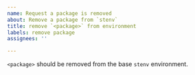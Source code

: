```yaml
---
name: Request a package is removed 
about: Remove a package from `stenv`
title: remove `<package>` from environment 
labels: remove package 
assignees: ''

---
```


<!-- Feel free to modify this placeholder text to be relevant to your request: -->
`<package>` should be removed from the base `stenv` environment.